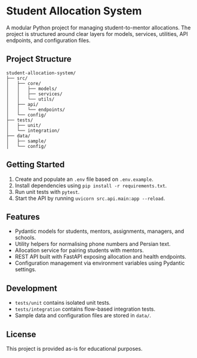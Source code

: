 # Student Allocation System

A modular Python project for managing student-to-mentor allocations. The project is structured around clear layers for models, services, utilities, API endpoints, and configuration files.

## Project Structure

```
student-allocation-system/
├── src/
│   ├── core/
│   │   ├── models/
│   │   ├── services/
│   │   └── utils/
│   ├── api/
│   │   └── endpoints/
│   └── config/
├── tests/
│   ├── unit/
│   └── integration/
├── data/
│   ├── sample/
│   └── config/
```

## Getting Started

1. Create and populate an `.env` file based on `.env.example`.
2. Install dependencies using `pip install -r requirements.txt`.
3. Run unit tests with `pytest`.
4. Start the API by running `uvicorn src.api.main:app --reload`.

## Features

- Pydantic models for students, mentors, assignments, managers, and schools.
- Utility helpers for normalising phone numbers and Persian text.
- Allocation service for pairing students with mentors.
- REST API built with FastAPI exposing allocation and health endpoints.
- Configuration management via environment variables using Pydantic settings.

## Development

- `tests/unit` contains isolated unit tests.
- `tests/integration` contains flow-based integration tests.
- Sample data and configuration files are stored in `data/`.

## License

This project is provided as-is for educational purposes.
